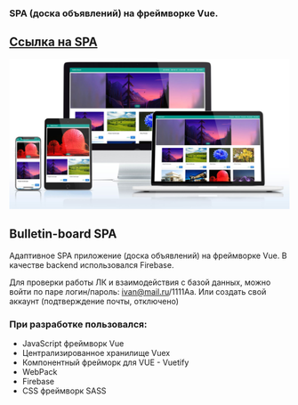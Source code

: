### SPA (доска объявлений) на фреймворке Vue.

## <a href="https://itc-ads-33610.web.app/">Ссылка на SPA</a>

![alt text](screenshots/bulletin-board-mockup-pc.jpg)

## Bulletin-board SPA

Адаптивное SPA приложение (доска объявлений) на фреймворке Vue. В качестве backend использовался Firebase.

Для проверки работы ЛК и взаимодействия с базой данных, можно войти по паре логин/пароль: ivan@mail.ru/1111Aa. Или создать свой аккаунт (подтверждение почты, отключено)

### При разработке пользовался:

- JavaScript фреймворк Vue
- Централизированное хранилище Vuex
- Компонентный фрейморк для VUE - Vuetify
- WebPack
- Firebase
- CSS фреймворк SASS

